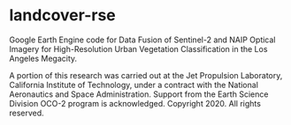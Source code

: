 # landcover-rse

Google Earth Engine code for Data Fusion of Sentinel-2 and NAIP Optical Imagery for High-Resolution Urban Vegetation Classification in the Los Angeles Megacity. 

A portion of this research was carried out at the Jet Propulsion Laboratory, California Institute of Technology, under a contract with the National Aeronautics and Space Administration. Support from the Earth Science Division OCO-2 program is acknowledged. Copyright 2020. All rights reserved.
